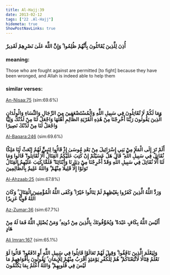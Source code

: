 ```yaml
---
title: Al-Hajj:39
date: 2013-02-12
tags: ["22 .Al-Hajj"]
hidemeta: true 
ShowPostNavLinks: true 
---
```

### أُذِنَ لِلَّذِينَ يُقَاتَلُونَ بِأَنَّهُمْ ظُلِمُوا ۚ وَإِنَّ اللَّهَ عَلَىٰ نَصْرِهِمْ لَقَدِيرٌ
### meaning: 
Those who are fought against are permitted [to fight] because they have been wronged, and Allah is indeed able to help them
### similar verses: 

[An-Nisaa:75](/4/75) (sim:69.6%)

### وَمَا لَكُمْ لَا تُقَاتِلُونَ فِي سَبِيلِ اللَّهِ وَالْمُسْتَضْعَفِينَ مِنَ الرِّجَالِ وَالنِّسَاءِ وَالْوِلْدَانِ الَّذِينَ يَقُولُونَ رَبَّنَا أَخْرِجْنَا مِنْ هَٰذِهِ الْقَرْيَةِ الظَّالِمِ أَهْلُهَا وَاجْعَلْ لَنَا مِنْ لَدُنْكَ وَلِيًّا وَاجْعَلْ لَنَا مِنْ لَدُنْكَ نَصِيرًا

[Al-Baqara:246](/2/246) (sim:69.6%)

### أَلَمْ تَرَ إِلَى الْمَلَإِ مِنْ بَنِي إِسْرَائِيلَ مِنْ بَعْدِ مُوسَىٰ إِذْ قَالُوا لِنَبِيٍّ لَهُمُ ابْعَثْ لَنَا مَلِكًا نُقَاتِلْ فِي سَبِيلِ اللَّهِ ۖ قَالَ هَلْ عَسَيْتُمْ إِنْ كُتِبَ عَلَيْكُمُ الْقِتَالُ أَلَّا تُقَاتِلُوا ۖ قَالُوا وَمَا لَنَا أَلَّا نُقَاتِلَ فِي سَبِيلِ اللَّهِ وَقَدْ أُخْرِجْنَا مِنْ دِيَارِنَا وَأَبْنَائِنَا ۖ فَلَمَّا كُتِبَ عَلَيْهِمُ الْقِتَالُ تَوَلَّوْا إِلَّا قَلِيلًا مِنْهُمْ ۗ وَاللَّهُ عَلِيمٌ بِالظَّالِمِينَ

[Al-Ahzaab:25](/33/25) (sim:67.8%)

### وَرَدَّ اللَّهُ الَّذِينَ كَفَرُوا بِغَيْظِهِمْ لَمْ يَنَالُوا خَيْرًا ۚ وَكَفَى اللَّهُ الْمُؤْمِنِينَ الْقِتَالَ ۚ وَكَانَ اللَّهُ قَوِيًّا عَزِيزًا

[Az-Zumar:36](/39/36) (sim:67.7%)

### أَلَيْسَ اللَّهُ بِكَافٍ عَبْدَهُ ۖ وَيُخَوِّفُونَكَ بِالَّذِينَ مِنْ دُونِهِ ۚ وَمَنْ يُضْلِلِ اللَّهُ فَمَا لَهُ مِنْ هَادٍ

[Ali Imran:167](/3/167) (sim:65.1%)

### وَلِيَعْلَمَ الَّذِينَ نَافَقُوا ۚ وَقِيلَ لَهُمْ تَعَالَوْا قَاتِلُوا فِي سَبِيلِ اللَّهِ أَوِ ادْفَعُوا ۖ قَالُوا لَوْ نَعْلَمُ قِتَالًا لَاتَّبَعْنَاكُمْ ۗ هُمْ لِلْكُفْرِ يَوْمَئِذٍ أَقْرَبُ مِنْهُمْ لِلْإِيمَانِ ۚ يَقُولُونَ بِأَفْوَاهِهِمْ مَا لَيْسَ فِي قُلُوبِهِمْ ۗ وَاللَّهُ أَعْلَمُ بِمَا يَكْتُمُونَ
